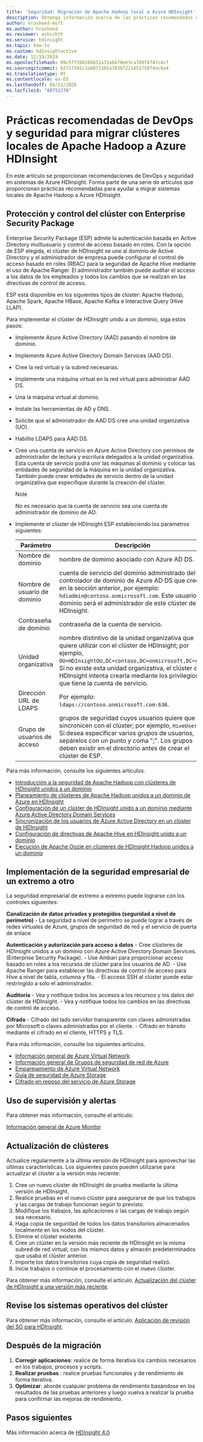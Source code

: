 ```yaml
---
title: 'Seguridad: Migración de Apache Hadoop local a Azure HDInsight'
description: Obtenga información acerca de las prácticas recomendadas de DevOps y seguridad para migrar clústeres locales de Apache Hadoop a Azure HDInsight.
author: hrasheed-msft
ms.author: hrasheed
ms.reviewer: ashishth
ms.service: hdinsight
ms.topic: how-to
ms.custom: hdinsightactive
ms.date: 12/19/2019
ms.openlocfilehash: 99c5ff39820b652a33ab670e63ca709f8747c4cf
ms.sourcegitcommit: 62717591c3ab871365a783b7221851758f4ec9a4
ms.translationtype: HT
ms.contentlocale: es-ES
ms.lasthandoff: 08/22/2020
ms.locfileid: "88751278"
---
```

# <a name="migrate-on-premises-apache-hadoop-clusters-to-azure-hdinsight---security-and-devops-best-practices"></a>Prácticas recomendadas de DevOps y seguridad para migrar clústeres locales de Apache Hadoop a Azure HDInsight

En este artículo se proporcionan recomendaciones de DevOps y seguridad en sistemas de Azure HDInsight. Forma parte de una serie de artículos que proporcionan prácticas recomendadas para ayudar a migrar sistemas locales de Apache Hadoop a Azure HDInsight.

## <a name="secure-and-govern-cluster-with-enterprise-security-package"></a>Protección y control del clúster con Enterprise Security Package

Enterprise Security Package (ESP) admite la autenticación basada en Active Directory multiusuario y control de acceso basado en roles. Con la opción de ESP elegida, el clúster de HDInsight se une al dominio de Active Directory y el administrador de empresa puede configurar el control de acceso basado en roles (RBAC) para la seguridad de Apache Hive mediante el uso de Apache Ranger. El administrador también puede auditar el acceso a los datos de los empleados y todos los cambios que se realizan en las directivas de control de acceso.

ESP está disponible en los siguientes tipos de clúster: Apache Hadoop, Apache Spark, Apache HBase, Apache Kafka e Interactive Query (Hive LLAP).

Para implementar el clúster de HDInsight unido a un dominio, siga estos pasos:

- Implemente Azure Active Directory (AAD) pasando el nombre de dominio.
- Implemente Azure Active Directory Domain Services (AAD DS).
- Cree la red virtual y la subred necesarias.
- Implemente una máquina virtual en la red virtual para administrar AAD DS.
- Una la máquina virtual al dominio.
- Instale las herramientas de AD y DNS.
- Solicite que el administrador de AAD DS cree una unidad organizativa (UO).
- Habilite LDAPS para AAD DS.
- Cree una cuenta de servicio en Azure Active Directory con permisos de administrador de lectura y escritura delegados a la unidad organizativa. Esta cuenta de servicio podrá unir las máquinas al dominio y colocar las entidades de seguridad de la máquina en la unidad organizativa. También puede crear entidades de servicio dentro de la unidad organizativa que especifique durante la creación del clúster.

    > [!Note]
    > No es necesario que la cuenta de servicio sea una cuenta de administrador de dominio de AD.

- Implemente el clúster de HDInsight ESP estableciendo los parámetros siguientes:

    |Parámetro |Descripción |
    |---|---|
    |Nombre de dominio|nombre de dominio asociado con Azure AD DS.|
    |Nombre de usuario de dominio|cuenta de servicio del dominio administrado del controlador de dominio de Azure AD DS que creó en la sección anterior, por ejemplo: `hdiadmin@contoso.onmicrosoft.com`. Este usuario de dominio será el administrador de este clúster de HDInsight.|
    |Contraseña de dominio|contraseña de la cuenta de servicio.|
    |Unidad organizativa|nombre distintivo de la unidad organizativa que quiere utilizar con el clúster de HDInsight; por ejemplo, `OU=HDInsightOU,DC=contoso,DC=onmicrosoft,DC=com`. Si no existe esta unidad organizativa, el clúster de HDInsight intenta crearla mediante los privilegios que tiene la cuenta de servicio.|
    |Dirección URL de LDAPS|Por ejemplo: `ldaps://contoso.onmicrosoft.com:636`.|
    |Grupo de usuarios de acceso|grupos de seguridad cuyos usuarios quiere que se sincronicen con el clúster; por ejemplo, `HiveUsers`. Si desea especificar varios grupos de usuarios, sepárelos con un punto y coma ";". Los grupos deben existir en el directorio antes de crear el clúster de ESP.|

Para más información, consulte los siguientes artículos.

- [Introducción a la seguridad de Apache Hadoop con clústeres de HDInsight unidos a un dominio](../domain-joined/hdinsight-security-overview.md)
- [Planeamiento de clústeres de Apache Hadoop unidos a un dominio de Azure en HDInsight](../domain-joined/apache-domain-joined-architecture.md)
- [Configuración de un clúster de HDInsight unido a un dominio mediante Azure Active Directory Domain Services](../domain-joined/apache-domain-joined-configure-using-azure-adds.md)
- [Sincronización de los usuarios de Azure Active Directory en un clúster de HDInsight](../hdinsight-sync-aad-users-to-cluster.md)
- [Configuración de directivas de Apache Hive en HDInsight unido a un dominio](../domain-joined/apache-domain-joined-run-hive.md)
- [Ejecución de Apache Oozie en clústeres de HDInsight Hadoop unidos a un dominio](../domain-joined/hdinsight-use-oozie-domain-joined-clusters.md)

## <a name="implement-end-to-end-enterprise-security"></a>Implementación de la seguridad empresarial de un extremo a otro

La seguridad empresarial de extremo a extremo puede lograrse con los controles siguientes:

**Canalización de datos privados y protegidos (seguridad a nivel de perímetro)**
    - La seguridad a nivel de perímetro se puede lograr a través de redes virtuales de Azure, grupos de seguridad de red y el servicio de puerta de enlace

**Autenticación y autorización para acceso a datos**
    - Cree clústeres de HDInsight unidos a un dominio con Azure Active Directory Domain Services. (Enterprise Security Package).
    - Use Ambari para proporcionar acceso basado en roles a los recursos de clúster para los usuarios de AD.
    - Use Apache Ranger para establecer las directivas de control de acceso para Hive a nivel de tabla, columna y fila.
    - El acceso SSH al clúster puede estar restringido a solo el administrador.

**Auditoría**
    - Vea y notifique todos los accesos a los recursos y los datos del clúster de HDInsight.
    - Vea y notifique todos los cambios en las directivas de control de acceso.

**Cifrado**
    - Cifrado del lado servidor transparente con claves administradas por Microsoft o claves administradas por el cliente.
    - Cifrado en tránsito mediante el cifrado en el cliente, HTTPS y TLS.

Para más información, consulte los siguientes artículos.

- [Información general de Azure Virtual Network](../../virtual-network/virtual-networks-overview.md)
- [Información general de Grupos de seguridad de red de Azure](../../virtual-network/security-overview.md)
- [Emparejamiento de Azure Virtual Network](../../virtual-network/virtual-network-peering-overview.md)
- [Guía de seguridad de Azure Storage](../../storage/blobs/security-recommendations.md)
- [Cifrado en reposo del servicio de Azure Storage](../../storage/common/storage-service-encryption.md)

## <a name="use-monitoring--alerting"></a>Uso de supervisión y alertas

Para obtener más información, consulte el artículo:

[Información general de Azure Monitor](../../azure-monitor/overview.md)

## <a name="upgrade-clusters"></a>Actualización de clústeres

Actualice regularmente a la última versión de HDInsight para aprovechar las últimas características. Los siguientes pasos pueden utilizarse para actualizar el clúster a la versión más reciente:

1. Cree un nuevo clúster de HDInsight de prueba mediante la última versión de HDInsight.
1. Realice pruebas en el nuevo clúster para asegurarse de que los trabajos y las cargas de trabajo funcionan según lo previsto.
1. Modifique los trabajos, las aplicaciones o las cargas de trabajo según sea necesario.
1. Haga copia de seguridad de todos los datos transitorios almacenados localmente en los nodos del clúster.
1. Elimine el clúster existente.
1. Cree un clúster en la versión más reciente de HDInsight en la misma subred de red virtual, con los mismos datos y almacén predeterminados que usaba el clúster anterior.
1. Importe los datos transitorios cuya copia de seguridad realizó.
1. Inicie trabajos o continúe el procesamiento con el nuevo clúster.

Para obtener más información, consulte el artículo: [Actualización del clúster de HDInsight a una versión más reciente](../hdinsight-upgrade-cluster.md).

## <a name="patch-cluster-operating-systems"></a>Revise los sistemas operativos del clúster

Para obtener más información, consulte el artículo: [Aplicación de revisión del SO para HDInsight](../hdinsight-os-patching.md).

## <a name="post-migration"></a>Después de la migración

1. **Corregir aplicaciones**: realice de forma iterativa los cambios necesarios en los trabajos, procesos y scripts.
2. **Realizar pruebas** : realice pruebas funcionales y de rendimiento de forma iterativa.
3. **Optimizar**: aborde cualquier problema de rendimiento basándose en los resultados de las pruebas anteriores y luego vuelva a realizar la prueba para confirmar las mejoras de rendimiento.

## <a name="next-steps"></a>Pasos siguientes

Más información acerca de [HDInsight 4.0](https://docs.microsoft.com/azure/hdinsight/hadoop/apache-hadoop-introduction)

